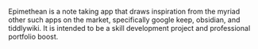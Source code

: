 Epimethean is a note taking app that draws inspiration from the myriad other such apps on the market, specifically google keep, obsidian, and tiddlywiki. It is intended to be a skill development project and professional portfolio boost.
